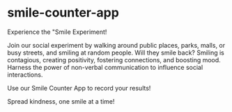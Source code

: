 # smile-counter-app

Experience the "Smile Experiment!

Join our social experiment by walking around public places, parks, malls, or busy streets, and smiling at random people. Will they smile back?
Smiling is contagious, creating positivity, fostering connections, and boosting mood. Harness the power of non-verbal communication to influence social interactions.

Use our Smile Counter App to record your results!

Spread kindness, one smile at a time!
